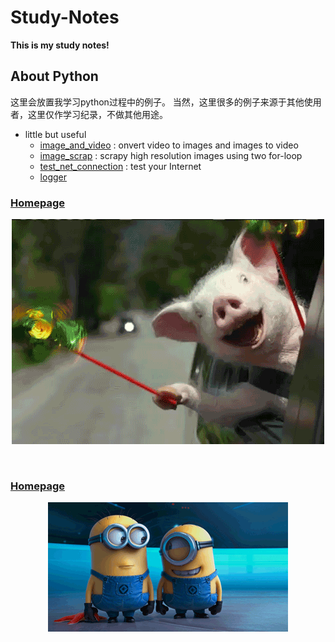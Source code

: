 # Study-Notes
**This is my study notes!**
## About Python
这里会放置我学习python过程中的例子。
当然，这里很多的例子来源于其他使用者，这里仅作学习纪录，不做其他用途。

* little but useful
  * [image_and_video](https://github.com/zllrunning/Study-Notes/blob/master/little%20but%20useful/image_and_video.py) : onvert video to images and images to video
  * [image_scrap](https://github.com/zllrunning/Study-Notes/blob/master/little%20but%20useful/image_scrapy.py) : scrapy high resolution images using two for-loop
  * [test_net_connection](https://github.com/zllrunning/Study-Notes/blob/master/little%20but%20useful/test_net_connection.py) : test your Internet
  * [logger](https://github.com/zllrunning/Study-Notes/blob/master/little%20but%20useful/log_util.py)
### [Homepage](https://github.com/zllrunning)
<p align="center">
	<a href="https://github.com/zllrunning">
    <img class="page-image" src="https://github.com/zllrunning/Study-Notes/blob/master/images/funny-pig.gif" >
	</a>
</p>


<br>  

### [Homepage](https://github.com/zllrunning)
<p align="center">
	<a href="https://github.com/zllrunning">
    <img class="page-image" src="https://github.com/zllrunning/Study-Notes/blob/master/images/giphy.gif" >
	</a>
</p>




